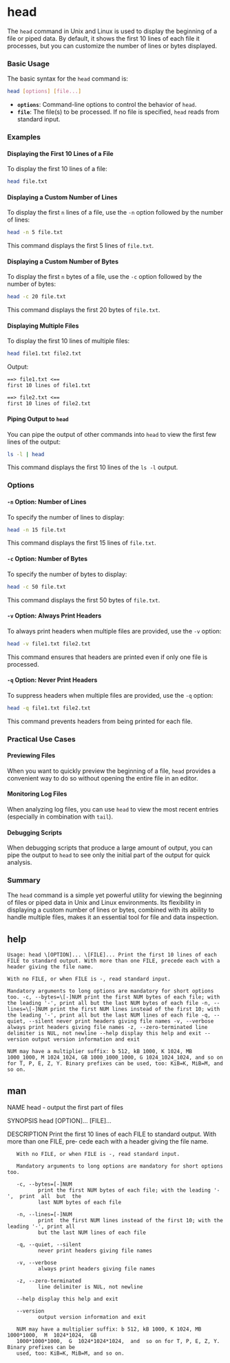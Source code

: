 # head
The `head` command in Unix and Linux is used to display the beginning of a file or piped data. By default, it shows the first 10 lines of each file it processes, but you can customize the number of lines or bytes displayed.

### Basic Usage

The basic syntax for the `head` command is:

```sh
head [options] [file...]
```

- **`options`**: Command-line options to control the behavior of `head`.
- **`file`**: The file(s) to be processed. If no file is specified, `head` reads from standard input.

### Examples

#### Displaying the First 10 Lines of a File

To display the first 10 lines of a file:

```sh
head file.txt
```

#### Displaying a Custom Number of Lines

To display the first `n` lines of a file, use the `-n` option followed by the number of lines:

```sh
head -n 5 file.txt
```

This command displays the first 5 lines of `file.txt`.

#### Displaying a Custom Number of Bytes

To display the first `n` bytes of a file, use the `-c` option followed by the number of bytes:

```sh
head -c 20 file.txt
```

This command displays the first 20 bytes of `file.txt`.

#### Displaying Multiple Files

To display the first 10 lines of multiple files:

```sh
head file1.txt file2.txt
```

Output:
```
==> file1.txt <==
first 10 lines of file1.txt

==> file2.txt <==
first 10 lines of file2.txt
```

#### Piping Output to `head`

You can pipe the output of other commands into `head` to view the first few lines of the output:

```sh
ls -l | head
```

This command displays the first 10 lines of the `ls -l` output.

### Options

#### `-n` Option: Number of Lines

To specify the number of lines to display:

```sh
head -n 15 file.txt
```

This command displays the first 15 lines of `file.txt`.

#### `-c` Option: Number of Bytes

To specify the number of bytes to display:

```sh
head -c 50 file.txt
```

This command displays the first 50 bytes of `file.txt`.

#### `-v` Option: Always Print Headers

To always print headers when multiple files are provided, use the `-v` option:

```sh
head -v file1.txt file2.txt
```

This command ensures that headers are printed even if only one file is processed.

#### `-q` Option: Never Print Headers

To suppress headers when multiple files are provided, use the `-q` option:

```sh
head -q file1.txt file2.txt
```

This command prevents headers from being printed for each file.

### Practical Use Cases

#### Previewing Files

When you want to quickly preview the beginning of a file, `head` provides a convenient way to do so without opening the entire file in an editor.

#### Monitoring Log Files

When analyzing log files, you can use `head` to view the most recent entries (especially in combination with `tail`).

#### Debugging Scripts

When debugging scripts that produce a large amount of output, you can pipe the output to `head` to see only the initial part of the output for quick analysis.

### Summary

The `head` command is a simple yet powerful utility for viewing the beginning of files or piped data in Unix and Linux environments. Its flexibility in displaying a custom number of lines or bytes, combined with its ability to handle multiple files, makes it an essential tool for file and data inspection.
## help
```
Usage: head \[OPTION]... \[FILE]... Print the first 10 lines of each FILE to standard output. With more than one FILE, precede each with a header giving the file name.

With no FILE, or when FILE is -, read standard input.

Mandatory arguments to long options are mandatory for short options too. -c, --bytes=\[-]NUM print the first NUM bytes of each file; with the leading '-', print all but the last NUM bytes of each file -n, --lines=\[-]NUM print the first NUM lines instead of the first 10; with the leading '-', print all but the last NUM lines of each file -q, --quiet, --silent never print headers giving file names -v, --verbose always print headers giving file names -z, --zero-terminated line delimiter is NUL, not newline --help display this help and exit --version output version information and exit

NUM may have a multiplier suffix: b 512, kB 1000, K 1024, MB 1000_1000, M 1024_1024, GB 1000_1000_1000, G 1024_1024_1024, and so on for T, P, E, Z, Y. Binary prefixes can be used, too: KiB=K, MiB=M, and so on.
```

## man

NAME head - output the first part of files

SYNOPSIS head \[OPTION]... \[FILE]...

DESCRIPTION Print the first 10 lines of each FILE to standard output. With more than one FILE, pre‐ cede each with a header giving the file name.


```
   With no FILE, or when FILE is -, read standard input.

   Mandatory arguments to long options are mandatory for short options too.

   -c, --bytes=[-]NUM
          print the first NUM bytes of each file; with the leading '-',  print  all  but  the
          last NUM bytes of each file

   -n, --lines=[-]NUM
          print  the first NUM lines instead of the first 10; with the leading '-', print all
          but the last NUM lines of each file

   -q, --quiet, --silent
          never print headers giving file names

   -v, --verbose
          always print headers giving file names

   -z, --zero-terminated
          line delimiter is NUL, not newline

   --help display this help and exit

   --version
          output version information and exit

   NUM may have a multiplier suffix: b 512, kB 1000, K 1024, MB 1000*1000,  M  1024*1024,  GB
   1000*1000*1000,  G  1024*1024*1024,  and  so on for T, P, E, Z, Y.  Binary prefixes can be
   used, too: KiB=K, MiB=M, and so on.
```
